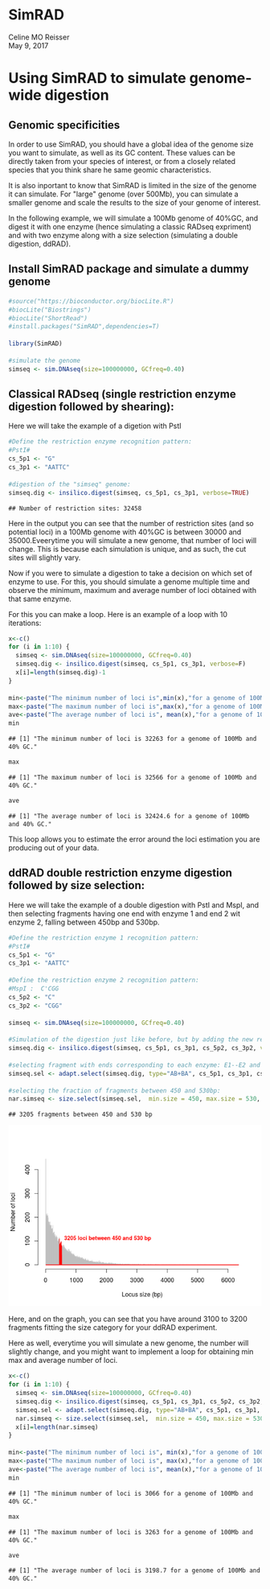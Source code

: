 # SimRAD
Celine MO Reisser  
May 9, 2017  


# Using SimRAD to simulate genome-wide digestion


## Genomic specificities

In order to use SimRAD, you should have a global idea of the genome size you want to simulate, as well as its GC content. These values can be directly taken from your species of interest, or from a closely related species that you think share he same geomic characteristics.


It is also inportant to know that SimRAD is limited in the size of the genome it can simulate. For "large" genome (over 500Mb), you can simulate a smaller genome and scale the results to the size of your genome of interest.


In the following example, we will simulate a 100Mb genome of 40%GC, and digest it with one enzyme (hence simulating a classic RADseq expriment) and with two enzyme along with a size selection (simulating a double digestion, ddRAD).


## Install SimRAD package and simulate a dummy genome


```r
#source("https://bioconductor.org/biocLite.R")
#biocLite("Biostrings")
#biocLite("ShortRead")
#install.packages("SimRAD",dependencies=T)

library(SimRAD)

#simulate the genome
simseq <- sim.DNAseq(size=100000000, GCfreq=0.40)
```

## Classical RADseq (single restriction enzyme digestion followed by shearing):

Here we will take the example of a digetion with PstI

```r
#Define the restriction enzyme recognition pattern:
#PstI#
cs_5p1 <- "G"
cs_3p1 <- "AATTC"

#digestion of the "simseq" genome:
simseq.dig <- insilico.digest(simseq, cs_5p1, cs_3p1, verbose=TRUE)
```

```
## Number of restriction sites: 32458
```

Here in the output you can see that the number of restriction sites (and so potential loci) in a 100Mb genome with 40%GC is between 30000 and 35000.Eveerytime you will simulate a new genome, that number of loci will change. This is because each simulation is unique, and as such, the cut sites will slightly vary.

Now if you were to simulate a digestion to take a decision on which set of enzyme to use. For this, you should simulate a genome multiple time and observe the minimum, maximum and average number of loci obtained with that same enzyme. 

For this you can make a loop. Here is an example of a loop with 10 iterations:


```r
x<-c()
for (i in 1:10) {
  simseq <- sim.DNAseq(size=100000000, GCfreq=0.40)
  simseq.dig <- insilico.digest(simseq, cs_5p1, cs_3p1, verbose=F)
  x[i]=length(simseq.dig)-1
}

min<-paste("The minimum number of loci is",min(x),"for a genome of 100Mb and 40% GC.",sep=" ")
max<-paste("The maximum number of loci is",max(x),"for a genome of 100Mb and 40% GC.",sep=" ")
ave<-paste("The average number of loci is", mean(x),"for a genome of 100Mb and 40% GC.",sep=" ")
min
```

```
## [1] "The minimum number of loci is 32263 for a genome of 100Mb and 40% GC."
```

```r
max
```

```
## [1] "The maximum number of loci is 32566 for a genome of 100Mb and 40% GC."
```

```r
ave
```

```
## [1] "The average number of loci is 32424.6 for a genome of 100Mb and 40% GC."
```

This loop allows you to estimate the error around the loci estimation you are producing out of your data.


## ddRAD double restriction enzyme digestion followed by size selection:

Here we will take the example of a double digestion with PstI and MspI, and then selecting fragments having one end with enzyme 1 and end 2 wit enzyme 2, falling between 450bp and 530bp.


```r
#Define the restriction enzyme 1 recognition pattern:
#PstI#
cs_5p1 <- "G"
cs_3p1 <- "AATTC"

#Define the restriction enzyme 2 recognition pattern:
#MspI :  C'CGG
cs_5p2 <- "C"
cs_3p2 <- "CGG"

simseq <- sim.DNAseq(size=100000000, GCfreq=0.40)

#Simulation of the digestion just like before, but by adding the new recognition site
simseq.dig <- insilico.digest(simseq, cs_5p1, cs_3p1, cs_5p2, cs_3p2, verbose=F)

#selecting fragment with ends corresponding to each enzyme: E1--E2 and E2--E1 (versus E1--E1 and E2--E2)
simseq.sel <- adapt.select(simseq.dig, type="AB+BA", cs_5p1, cs_3p1, cs_5p2, cs_3p2)

#selecting the fraction of fragments between 450 and 530bp:
nar.simseq <- size.select(simseq.sel,  min.size = 450, max.size = 530, graph=T, verbose=T)
```

```
## 3205 fragments between 450 and 530 bp
```

![](Readme_files/figure-html/ddRAD_digestion-1.png)


Here, and on the graph, you can see that you have around 3100 to 3200 fragments fitting the size category for your ddRAD experiment.

Here as well, everytime you will simulate a new genome, the number will slightly change, and you might want to implement a loop for obtaining min max and average number of loci.


```r
x<-c()
for (i in 1:10) {
  simseq <- sim.DNAseq(size=100000000, GCfreq=0.40)
  simseq.dig <- insilico.digest(simseq, cs_5p1, cs_3p1, cs_5p2, cs_3p2, verbose=F)
  simseq.sel <- adapt.select(simseq.dig, type="AB+BA", cs_5p1, cs_3p1, cs_5p2, cs_3p2)
  nar.simseq <- size.select(simseq.sel,  min.size = 450, max.size = 530, graph=F, verbose=F)
  x[i]=length(nar.simseq)
}

min<-paste("The minimum number of loci is", min(x),"for a genome of 100Mb and 40 GC.",sep=" ")
max<-paste("The maximum number of loci is", max(x),"for a genome of 100Mb and 40% GC.",sep=" ")
ave<-paste("The average number of loci is", mean(x),"for a genome of 100Mb and 40% GC.",sep=" ")
min
```

```
## [1] "The minimum number of loci is 3066 for a genome of 100Mb and 40% GC."
```

```r
max
```

```
## [1] "The maximum number of loci is 3263 for a genome of 100Mb and 40% GC."
```

```r
ave
```

```
## [1] "The average number of loci is 3198.7 for a genome of 100Mb and 40% GC."
```





